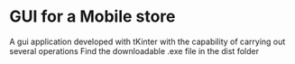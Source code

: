 # GUI for a Mobile store
A gui  application  developed with tKinter with the capability of carrying out several operations
Find the downloadable .exe file in the dist folder
